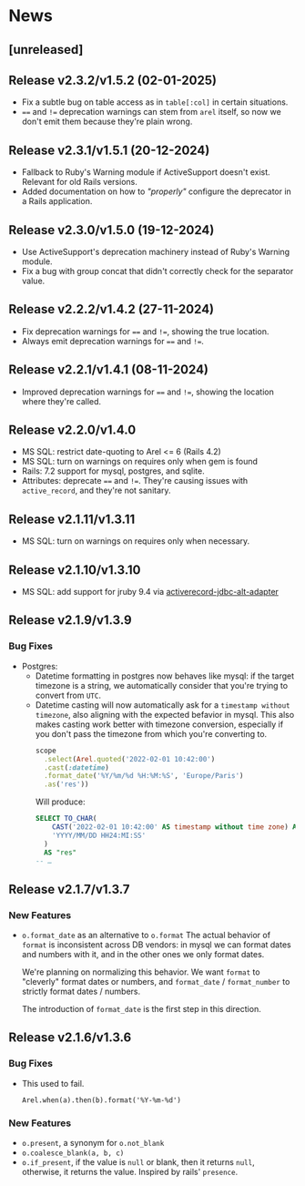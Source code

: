 # News

## [unreleased]

## Release v2.3.2/v1.5.2 (02-01-2025)

- Fix a subtle bug on table access as in `table[:col]` in certain situations.
- `==` and `!=` deprecation warnings can stem from `arel` itself, so now we don't emit them because they're plain wrong.

## Release v2.3.1/v1.5.1 (20-12-2024)

- Fallback to Ruby's Warning module if ActiveSupport doesn't exist. Relevant for old Rails versions.
- Added documentation on how to _"properly"_ configure the deprecator in a Rails application.

## Release v2.3.0/v1.5.0 (19-12-2024)

- Use ActiveSupport's deprecation machinery instead of Ruby's Warning module.
- Fix a bug with group concat that didn't correctly check for the separator value.

## Release v2.2.2/v1.4.2 (27-11-2024)

- Fix deprecation warnings for `==` and `!=`, showing the true location.
- Always emit deprecation warnings for `==` and `!=`.

## Release v2.2.1/v1.4.1 (08-11-2024)

- Improved deprecation warnings for `==` and `!=`, showing the location where they're called.

## Release v2.2.0/v1.4.0

- MS SQL: restrict date-quoting to Arel <= 6 (Rails 4.2)
- MS SQL: turn on warnings on requires only when gem is found
- Rails: 7.2 support for mysql, postgres, and sqlite.
- Attributes: deprecate `==` and `!=`. They're causing issues with
  `active_record`, and they're not sanitary.

## Release v2.1.11/v1.3.11

- MS SQL: turn on warnings on requires only when necessary.

## Release v2.1.10/v1.3.10

- MS SQL: add support for jruby 9.4 via [activerecord-jdbc-alt-adapter](https://rubygems.org/gems/activerecord-jdbc-alt-adapter/)

## Release v2.1.9/v1.3.9

### Bug Fixes

- Postgres:
  - Datetime formatting in postgres now behaves like mysql: if the target
    timezone is a string, we automatically consider that you're trying to
    convert from `UTC`.
  - Datetime casting will now automatically ask for a
    `timestamp without timezone`, also aligning with the expected befavior
    in mysql. This also makes casting work better with timezone conversion,
    especially if you don't pass the timezone from which you're converting
    to.
    ```ruby
    scope
      .select(Arel.quoted('2022-02-01 10:42:00')
      .cast(:datetime)
      .format_date('%Y/%m/%d %H:%M:%S', 'Europe/Paris')
      .as('res'))
    ```
    Will produce:
    ```sql
    SELECT TO_CHAR(
        CAST('2022-02-01 10:42:00' AS timestamp without time zone) AT TIME ZONE 'UTC' AT TIME ZONE 'Europe/Paris',
        'YYYY/MM/DD HH24:MI:SS'
      )
      AS "res"
    -- …
    ```

## Release v2.1.7/v1.3.7

### New Features

- `o.format_date` as an alternative to `o.format`
  The actual behavior of `format` is inconsistent across DB vendors: in mysql we
  can format dates and numbers with it, and in the other ones we only format
  dates.

  We're planning on normalizing this behavior. We want `format` to "cleverly"
  format dates or numbers, and `format_date` / `format_number` to strictly
  format dates / numbers.

  The introduction of `format_date` is the first step in this direction.

## Release v2.1.6/v1.3.6

### Bug Fixes

- This used to fail.
  ```
  Arel.when(a).then(b).format('%Y-%m-%d')
  ```

### New Features

- `o.present`, a synonym for `o.not_blank`
- `o.coalesce_blank(a, b, c)`
- `o.if_present`, if the value is `null` or blank, then it returns `null`,
  otherwise, it returns the value.  Inspired by rails' `presence`.
